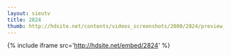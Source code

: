 ```yaml
---
layout: sieutv
title: 2824
thumb: http://hdsite.net/contents/videos_screenshots/2000/2824/preview_360p.mp4.jpg
---
```

{% include iframe src='http://hdsite.net/embed/2824' %}
 
